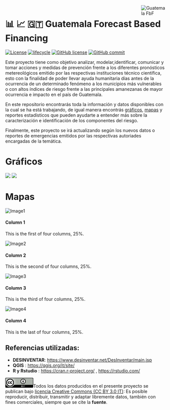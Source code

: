 
<img alt="Guatemala FbF" src="https://github.com/barja8/FbFGuatemala/blob/master/Img/LOGO%20FbF%20Spanish.jpg" align="right" width = 15%/>

# :bar_chart: :chart_with_upwards_trend: :guatemala: **Guatemala Forecast Based Financing**

[![License](https://img.shields.io/badge/License-MIT-blue.svg)](https://opensource.org/licenses/MIT)
[![lifecycle](https://img.shields.io/badge/lifecycle-stable-brightgreen.svg)](https://www.tidyverse.org/lifecycle/#stable)
[![GitHub license](https://img.shields.io/badge/License-Creative%20Commons%20Attribution%204.0%20International-blue)](https://creativecommons.org/licenses/)
[![GitHub commit](https://img.shields.io/github/last-commit/pcm-dpc/COVID-19)](https://github.com/barja8/FbFGuatemala/commits/master)

Este proyecto tiene como objetivo analizar, modelar,identificar, comunicar y tomar acciones y medidas de prevención frente a los diferentes pronósticos metereológicos emitido por las respectivas instituciones técnico científica, esto con la finalidad de poder llevar ayuda humanitaria días antes de la ocurrencia de un determinado fenómeno a los municipios más vulnerables o con altos índices de riesgo frente a las principales amanezanas de mayor ocurrencia e impacto en el país de Guatemala.

En este repositorio encontrarás toda la información y datos disponibles con la cual se ha está trabajando, de igual manera encontrás [gráficos](https://github.com/barja8/FbFGuatemala/tree/master/Gr%C3%A1ficos), [mapas](https://github.com/barja8/FbFGuatemala/tree/master/Mapas) y reportes estadísticos que pueden ayudarte a entender más sobre la caracterización e identificación de los componentes del riesgo.

Finalmente, este proyecto se irá actualizando según los nuevos datos o reportes de emergencias emitidos por las respectivas 
autoriades encargadas de la temática.

# Gráficos 
![](./Gráficos/EMERGENCIAS_GUATEMALA_1990_2015_V2.png)
![](./Gráficos/EventosxDamnificados.png)

# Mapas

<div id="columns">
<div class="one-fourth">
 <img src="https://github.com/barja8/FbFGuatemala/blob/master/Mapas/Inundaciones_Deparmento.png"alt="Image1" title="Image1" />
<h4>Column 1</h4>
<p>This is the first of four columns, 25%.</p>
</div>
<div class="one-fourth">
<img src="https://github.com/barja8/FbFGuatemala/blob/master/Mapas/Lluvias_Deparmento.png" alt="Image2" title="Image2" />
<h4>Column 2</h4>
<p>This is the second of four columns, 25%.</p>
</div>
<div class="one-fourth">
<img src="https://github.com/barja8/FbFGuatemala/blob/master/Mapas/Sequ%C3%ADas_Deparmento.png" alt="Image3" title="Image3" />
<h4>Column 3</h4>
<p>This is the third of four columns, 25%.</p>
</div>
<div class="one-fourth-last">
<img src="https://github.com/barja8/FbFGuatemala/blob/master/Mapas/Deslizamientos_Deparmento.png" alt="Image4" title="Image4" />
<h4>Column 4</h4>
<p>This is the last of four columns, 25%.</p>
</div>
</div>


## Referencias utilizadas:
- **DESINVENTAR**: <https://www.desinventar.net/DesInventar/main.jsp>
- **QGIS** : <https://qgis.org/it/site/>
- **R y Rstudio** : <https://cran.r-project.org/> , <https://rstudio.com/>

![](./Img/istat88x31.png)Todos los datos producidos en el presente proyecto se publican bajo [licencia Creative Commons (CC BY 3.0 IT)](https://creativecommons.org/share-your-work/): Es posible reproducir, distribuir, transmitir y adaptar libremente datos,  también con fines comerciales, siempre que se cite la **fuente**.







